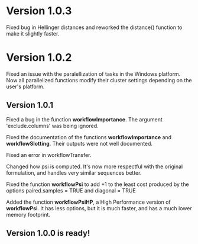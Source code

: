 # Version 1.0.3

Fixed bug in Hellinger distances and reworked the distance() function to make it slightly faster.

# Version 1.0.2

Fixed an issue with the paralellization of tasks in the Windows platform. Now all parallelized functions modify their cluster settings depending on the user's platform.

## Version 1.0.1

Fixed a bug in the function **workflowImportance**. The argument 'exclude.columns' was being ignored.

Fixed the documentation of the functions **workflowImportance** and **workflowSlotting**. Their outputs were not well documented.

Fixed an error in workflowTransfer.

Changed how psi is computed. It's now more respectful with the original formulation, and handles very similar sequences better.

Fixed the function **workflowPsi** to add +1 to the least cost produced by the options paired.samples = TRUE and diagonal = TRUE

Added the function **workflowPsiHP**, a High Performance version of **workflowPsi**. It has less options, but it is much faster, and has a much lower memory footprint.

## Version 1.0.0 is ready!


